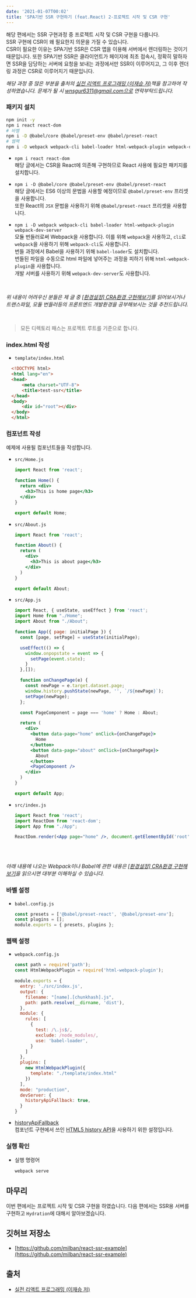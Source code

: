 ```yaml
---
date: '2021-01-07T00:02'
title: 'SPA기반 SSR 구현하기 (feat.React) 2-프로젝트 시작 및 CSR 구현'
--- 
```


해당 편에서는 SSR 구현과정 중 프로젝트 시작 및 CSR 구현을 다룹니다. <br/>
SSR 구현에 CSR이 왜 필요한지 의문을 가질 수 있습니다. <br/>
CSR이 필요한 이유는 SPA기반 SSR은 CSR 앱을 이용해 서버에서 렌더링하는 것이기 때문입니다.
또한 SPA기반 SSR은 클라이언트가 페이지에 최초 접속시, 정확히 말하자면 SSR을 담당하는 서버에 요청을 보내는 과정에서만 SSR이 이루어지고,
그 이후 렌더링 과정은 CSR로 이루어지기 때문입니다.

_해당 과정 중 많은 부분을 출처의 [실전 리액트 프로그래밍 (이재승 저)](https://medium.com/@ljs0705/%EC%8B%A4%EC%A0%84-%EB%A6%AC%EC%95%A1%ED%8A%B8-%ED%94%84%EB%A1%9C%EA%B7%B8%EB%9E%98%EB%B0%8D-%EA%B0%9C%EC%A0%95%ED%8C%90-%EC%86%8C%EC%8B%9D-d6d7a77e1c52)책을 참고하여 작성하였습니다._
_문제가 될 시 wnsgur6311@gmail.com으로 연락부탁드립니다._


### 패키지 설치

```bash
npm init -y
npm i react react-dom
# 바벨
npm i -D @babel/core @babel/preset-env @babel/preset-react
# 웹팩
npm i -D webpack webpack-cli babel-loader html-webpack-plugin webpack-dev-server
```
* `npm i react react-dom` <br/>
해당 글에서는 CSR을 React에 의존해 구현하므로 React 사용에 필요한 패키지를 설치합니다.
  
* `npm i -D @babel/core @babel/preset-env @babel/preset-react` <br/>
해당 글에서는 ES6 이상의 문법을 사용할 예정이므로 `@babel/preset-env` 프리셋을 사용합니다.<br/>
또한 React의 `JSX` 문법을 사용하기 위해 `@babel/preset-react` 프리셋을 사용합니다.
  
* `npm i -D webpack webpack-cli babel-loader html-webpack-plugin webpack-dev-server` <br/>
모듈 번들러로써 Webpack을 사용합니다. 이를 위해 `webpack`을 사용하고, `cli`로 `webpack`을 사용하기 위해 `webpack-cli`도 사용합니다. <br/>
번들 과정에서 Babel을 사용하기 위해 `babel-loader`도 설치합니다.<br/>
번들된 파일을 수동으로 html 파일에 넣어주는 과정을 피하기 위해 `html-webpack-plugin`을 사용합니다. <br/>
개발 서버를 사용하기 위해 `webpack-dev-server`도 사용합니다.
  
<br />

_위 내용이 어려우신 분들은 제 글 중 [[환경설정] CRA환경 구현해보기](https://milban.dev/[%ED%99%98%EA%B2%BD%EC%84%A4%EC%A0%95]%20CRA%ED%99%98%EA%B2%BD%20%EA%B5%AC%ED%98%84%ED%95%B4%EB%B3%B4%EA%B8%B0/)를 읽어보시거나
트랜스파일, 모듈 번들러등의 프론트엔드 개발환경을 공부해보시는 것을 추천드립니다._

<br />

> 모든 디렉토리 패스는 프로젝트 루트를 기준으로 합니다.

### index.html 작성

- `template/index.html`
```html
  <!DOCTYPE html>
  <html lang="en">
  <head>
      <meta charset="UTF-8">
      <title>test-ssr</title>
  </head>
  <body>
      <div id="root"></div>
  </body>
  </html>
```

### 컴포넌트 작성
예제에 사용될 컴포넌트들을 작성합니다.

- `src/Home.js`

    ```jsx
    import React from 'react';

    function Home() {
      return <div>
        <h3>This is home page</h3>
      </div>
    }

    export default Home;
    ```

- `src/About.js`

    ```jsx
    import React from 'react';

    function About() {
      return (
        <div>
          <h3>This is about page</h3>
        </div>
      )
    }

    export default About;
    ```

- `src/App.js`

    ```jsx
    import React, { useState, useEffect } from 'react';
    import Home from "./Home";
    import About from "./About";

    function App({ page: initialPage }) {
      const [page, setPage] = useState(initialPage);

      useEffect(() => {
        window.onpopstate = event => {
          setPage(event.state);
        }
      },[]);

      function onChangePage(e) {
        const newPage = e.target.dataset.page;
        window.history.pushState(newPage, '', `/${newPage}`);
        setPage(newPage);
      };

      const PageComponent = page === 'home' ? Home : About;

      return (
        <div>
          <button data-page="home" onClick={onChangePage}>
            Home
          </button>
          <button data-page="about" onClick={onChangePage}>
            About
          </button>
          <PageComponent />
        </div>
      )
    }

    export default App;
    ```

- `src/index.js`

    ```jsx
    import React from 'react';
    import ReactDom from 'react-dom';
    import App from "./App";

    ReactDom.render(<App page="home" />, document.getElementById('root'));
    ```

<br />
<br />

_아래 내용에 나오는 Webpack이나 Babel에 관한 내용은 [[환경설정] CRA환경 구현해보기](https://milban.dev/[%ED%99%98%EA%B2%BD%EC%84%A4%EC%A0%95]%20CRA%ED%99%98%EA%B2%BD%20%EA%B5%AC%ED%98%84%ED%95%B4%EB%B3%B4%EA%B8%B0/)을 읽으시면 대부분 이해하실 수 있습니다._
### 바벨 설정

- `babel.config.js`

    ```js
    const presets = ['@babel/preset-react', '@babel/preset-env'];
    const plugins = [];
    module.exports = { presets, plugins };
    ```

### 웹팩 설정

- `webpack.config.js`

    ```js
    const path = require('path');
    const HtmlWebpackPlugin = require('html-webpack-plugin');

    module.exports = {
      entry: './src/index.js',
      output: {
        filename: "[name].[chunkhash].js",
        path: path.resolve(__dirname, 'dist'),
      },
      module: {
        rules: [
          {
            test: /\.js$/,
    	    exclude: /node_modules/,
            use: 'babel-loader',
          }
        ]
      },
      plugins: [
        new HtmlWebpackPlugin({
          template: "./template/index.html"
        })
      ],
      mode: "production",
      devServer: {
        historyApiFallback: true,
      }
    }
    ```
  
* [historyApiFallback](https://webpack.js.org/configuration/dev-server/#devserverhistoryapifallback) <br />
컴포넌트 구현에서 쓰인 [HTML5 history API](https://developer.mozilla.org/en-US/docs/Web/API/History)을 사용하기 위한 설정입니다.


### 실행 확인

- 실행 명령어

    ```bash
    webpack serve
    ```

## 마무리
이번 편에서는 프로젝트 시작 및 CSR 구현을 하였습니다.
다음 편에서는 SSR용 서버를 구현하고 `Hydration`에 대해서 알아보겠습니다.

## 깃허브 저장소

- [https://github.com/milban/react-ssr-example](https://github.com/milban/react-ssr-example)

## 출처
- [실전 리액트 프로그래밍 (이재승 저)](https://medium.com/@ljs0705/%EC%8B%A4%EC%A0%84-%EB%A6%AC%EC%95%A1%ED%8A%B8-%ED%94%84%EB%A1%9C%EA%B7%B8%EB%9E%98%EB%B0%8D-%EA%B0%9C%EC%A0%95%ED%8C%90-%EC%86%8C%EC%8B%9D-d6d7a77e1c52)